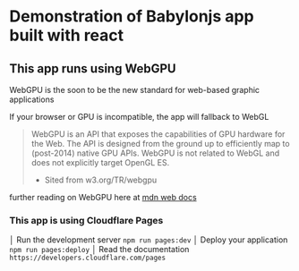 # Demonstration of Babylonjs app built with react 
## This app runs using WebGPU 
WebGPU is the soon to be the new standard for web-based graphic applications

If your browser or GPU is incompatible, the app will fallback to WebGL 

> WebGPU is an API that exposes the capabilities of GPU hardware for the Web. The API is designed from the ground up to efficiently map to (post-2014) native GPU APIs. WebGPU is not related to WebGL and does not explicitly target OpenGL ES.
>  - Sited from w3.org/TR/webgpu

further reading on WebGPU here at [mdn web docs](https://developer.mozilla.org/en-US/docs/Web/API/WebGPU_API)

### This app is using Cloudflare Pages


│ Run the development server `npm run pages:dev`
│ Deploy your application `npm run pages:deploy`
│ Read the documentation `https://developers.cloudflare.com/pages`


